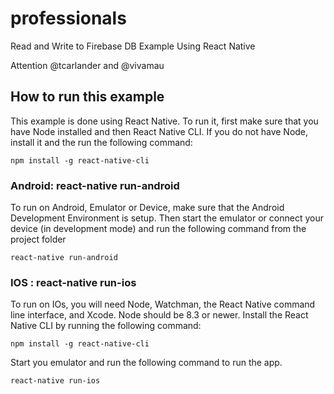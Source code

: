 # professionals
Read and Write to Firebase DB Example Using React Native

Attention @tcarlander and @vivamau 

## How to run this example
This example is done using React Native. To run it, first make sure that you have Node installed and then React Native CLI.
If you do not have Node, install it and the run the following command:
```
npm install -g react-native-cli
```
### Android: react-native run-android
To run on Android, Emulator or Device, make sure that the Android Development Environment is setup.
Then start the emulator or connect your device (in development mode) and run the following command from the project folder
```
react-native run-android
```

### IOS : react-native run-ios
To run on IOs, you will need Node, Watchman, the React Native command line interface, and Xcode. Node should be 8.3 or newer.
Install the React Native CLI by running the following command:
```
npm install -g react-native-cli
```
Start you emulator and run the following command to run the app.
```
react-native run-ios
```

